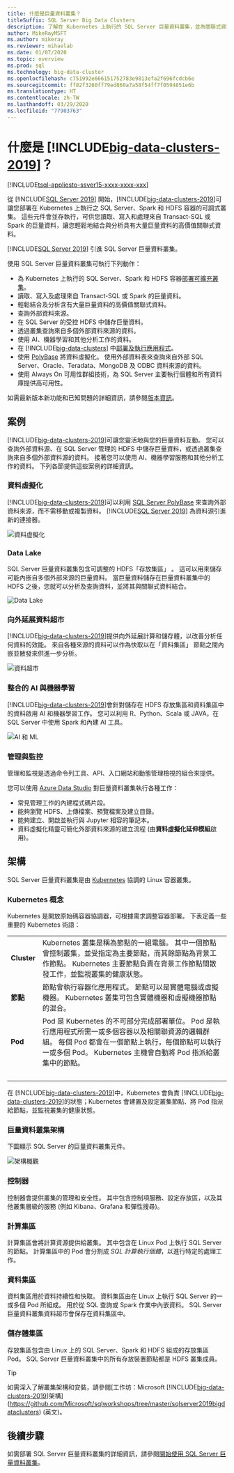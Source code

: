 ```yaml
---
title: 什麼是巨量資料叢集？
titleSuffix: SQL Server Big Data Clusters
description: 了解在 Kubernetes 上執行的 SQL Server 巨量資料叢集，並為關聯式資料與 HDFS 資料提供向外延展選項。
author: MikeRayMSFT
ms.author: mikeray
ms.reviewer: mihaelab
ms.date: 01/07/2020
ms.topic: overview
ms.prod: sql
ms.technology: big-data-cluster
ms.openlocfilehash: c751992e666151752783e9813efa2f696fcdcb6e
ms.sourcegitcommit: ff82f3260ff79ed860a7a58f54ff7f0594851e6b
ms.translationtype: HT
ms.contentlocale: zh-TW
ms.lasthandoff: 03/29/2020
ms.locfileid: "77903763"
---
```

# <a name="what-are-big-data-clusters-2019"></a>什麼是 [!INCLUDE[big-data-clusters-2019](../includes/ssbigdataclusters-ss-nover.md)]？

[!INCLUDE[tsql-appliesto-ssver15-xxxx-xxxx-xxx](../includes/tsql-appliesto-ssver15-xxxx-xxxx-xxx.md)]

從 [!INCLUDE[SQL Server 2019](../includes/sssqlv15-md.md)] 開始，[!INCLUDE[big-data-clusters-2019](../includes/ssbigdataclusters-ss-nover.md)]可讓您部署在 Kubernetes 上執行之 SQL Server、Spark 和 HDFS 容器的可調式叢集。 這些元件會並存執行，可供您讀取、寫入和處理來自 Transact-SQL 或 Spark 的巨量資料，讓您輕鬆地結合與分析具有大量巨量資料的高價值關聯式資料。

[!INCLUDE[SQL Server 2019](../includes/sssqlv15-md.md)] 引進 SQL Server 巨量資料叢集。

使用 SQL Server 巨量資料叢集可執行下列動作：

- 為 Kubernetes 上執行的 SQL Server、Spark 和 HDFS 容器[部署可擴充叢集](../big-data-cluster/deploy-get-started.md)。 
- 讀取、寫入及處理來自 Transact-SQL 或 Spark 的巨量資料。
- 輕鬆結合及分析含有大量巨量資料的高價值關聯式資料。
- 查詢外部資料來源。
- 在 SQL Server 的受控 HDFS 中儲存巨量資料。
- 透過叢集查詢來自多個外部資料來源的資料。
- 使用 AI、機器學習和其他分析工作的資料。
- 在 [!INCLUDE[big-data-clusters](../includes/ssbigdataclusters-nover.md)] 中[部署及執行應用程式](../big-data-cluster/concept-application-deployment.md)。
- 使用 [PolyBase](../relational-databases/polybase/polybase-guide.md) 將資料虛擬化。 使用外部資料表來查詢來自外部 SQL Server、Oracle、Teradata、MongoDB 及 ODBC 資料來源的資料。
- 使用 Always On 可用性群組技術，為 SQL Server 主要執行個體和所有資料庫提供高可用性。

如需最新版本新功能和已知問題的詳細資訊，請參閱[版本資訊](release-notes-big-data-cluster.md)。

## <a name="scenarios"></a>案例

[!INCLUDE[big-data-clusters-2019](../includes/ssbigdataclusters-ss-nover.md)]可讓您靈活地與您的巨量資料互動。 您可以查詢外部資料源、在 SQL Server 管理的 HDFS 中儲存巨量資料，或透過叢集查詢來自多個外部資料源的資料。 接著您可以使用 AI、機器學習服務和其他分析工作的資料。 下列各節提供這些案例的詳細資訊。

### <a name="data-virtualization"></a>資料虛擬化

[!INCLUDE[big-data-clusters-2019](../includes/ssbigdataclusters-ss-nover.md)]可以利用 [SQL Server PolyBase](../relational-databases/polybase/polybase-guide.md) 來查詢外部資料來源，而不需移動或複製資料。 [!INCLUDE[SQL Server 2019](../includes/sssqlv15-md.md)] 為資料源引進新的連接器。

![資料虛擬化](media/big-data-cluster-overview/data-virtualization.png)

### <a name="data-lake"></a>Data Lake

SQL Server 巨量資料叢集包含可調整的 HDFS「存放集區」  。 這可以用來儲存可能內嵌自多個外部來源的巨量資料。 當巨量資料儲存在巨量資料叢集中的 HDFS 之後，您就可以分析及查詢資料，並將其與關聯式資料結合。

![Data Lake](media/big-data-cluster-overview/data-lake.png)

### <a name="scale-out-data-mart"></a>向外延展資料超市

[!INCLUDE[big-data-clusters-2019](../includes/ssbigdataclusters-ss-nover.md)]提供向外延展計算和儲存體，以改善分析任何資料的效能。 來自各種來源的資料可以作為快取以在「資料集區」  節點之間內嵌並散發來供進一步分析。

![資料超市](media/big-data-cluster-overview/data-mart.png)

### <a name="integrated-ai-and-machine-learning"></a>整合的 AI 與機器學習

[!INCLUDE[big-data-clusters-2019](../includes/ssbigdataclusters-ss-nover.md)]會針對儲存在 HDFS 存放集區和資料集區中的資料啟用 AI 和機器學習工作。 您可以利用 R、Python、Scala 或 JAVA，在 SQL Server 中使用 Spark 和內建 AI 工具。

![AI 和 ML](media/big-data-cluster-overview/ai-ml-spark.png)

### <a name="management-and-monitoring"></a>管理與監控

管理和監視是透過命令列工具、API、入口網站和動態管理檢視的組合來提供。

您可以使用 [Azure Data Studio](../azure-data-studio/what-is.md) 對巨量資料叢集執行各種工作：
- 常見管理工作的內建程式碼片段。
- 能夠瀏覽 HDFS、上傳檔案、預覽檔案及建立目錄。
- 能夠建立、開啟並執行與 Jupyter 相容的筆記本。
- 資料虛擬化精靈可簡化外部資料來源的建立流程 (由**資料虛擬化延伸模組**啟用)。

## <a name="architecture"></a><a id="architecture"></a> 架構

SQL Server 巨量資料叢集是由 [Kubernetes](https://kubernetes.io/docs/concepts/) 協調的 Linux 容器叢集。

### <a name="kubernetes-concepts"></a>Kubernetes 概念

Kubernetes 是開放原始碼容器協調器，可根據需求調整容器部署。 下表定義一些重要的 Kubernetes 術語：

|||
|:--|:--|
| **Cluster** | Kubernetes 叢集是稱為節點的一組電腦。 其中一個節點會控制叢集，並受指定為主要節點，而其餘節點為背景工作節點。 Kubernetes 主要節點負責在背景工作節點間散發工作，並監視叢集的健康狀態。 |
| **節點** | 節點會執行容器化應用程式。 節點可以是實體電腦或虛擬機器。 Kubernetes 叢集可包含實體機器和虛擬機器節點的混合。 |
| **Pod** | Pod 是 Kubernetes 的不可部分完成部署單位。 Pod 是執行應用程式所需一或多個容器以及相關聯資源的邏輯群組。 每個 Pod 都會在一個節點上執行，每個節點可以執行一或多個 Pod。 Kubernetes 主機會自動將 Pod 指派給叢集中的節點。 |
| &nbsp; ||

在 [!INCLUDE[big-data-clusters-2019](../includes/ssbigdataclusters-ss-nover.md)]中，Kubernetes 會負責 [!INCLUDE[big-data-clusters-2019](../includes/ssbigdataclusters-ss-nover.md)]的狀態；Kubernetes 會建置及設定叢集節點、將 Pod 指派給節點，並監視叢集的健康狀態。

### <a name="big-data-clusters-architecture"></a>巨量資料叢集架構

下圖顯示 SQL Server 的巨量資料叢集元件。

![架構概觀](media/big-data-cluster-overview/architecture-diagram-overview.png)

### <a name="controller"></a><a id="controlplane"></a> 控制器

控制器會提供叢集的管理和安全性。 其中包含控制項服務、設定存放區，以及其他叢集層級的服務 (例如 Kibana、Grafana 和彈性搜尋)。

### <a name="compute-pool"></a><a id="computeplane"></a> 計算集區

計算集區會將計算資源提供給叢集。 其中包含在 Linux Pod 上執行 SQL Server 的節點。 計算集區中的 Pod 會分割成 *SQL 計算執行個體*，以進行特定的處理工作。 

### <a name="data-pool"></a><a id="dataplane"></a> 資料集區

資料集區用於資料持續性和快取。 資料集區由在 Linux 上執行 SQL Server 的一或多個 Pod 所組成。 用於從 SQL 查詢或 Spark 作業中內嵌資料。 SQL Server 巨量資料叢集資料超市會保存在資料集區中。 

### <a name="storage-pool"></a>儲存體集區

存放集區包含由 Linux 上的 SQL Server、Spark 和 HDFS 組成的存放集區 Pod。 SQL Server 巨量資料叢集中的所有存放裝置節點都是 HDFS 叢集成員。

> [!TIP]
> 如需深入了解叢集架構和安裝，請參閱[工作坊：Microsoft [!INCLUDE[big-data-clusters-2019](../includes/ssbigdataclusters-ss-nover.md)]架構](https://github.com/Microsoft/sqlworkshops/tree/master/sqlserver2019bigdataclusters) \(英文\)。

## <a name="next-steps"></a>後續步驟

如需部署 SQL Server 巨量資料叢集的詳細資訊，請參閱[開始使用 SQL Server 巨量資料叢集](deploy-get-started.md)。
